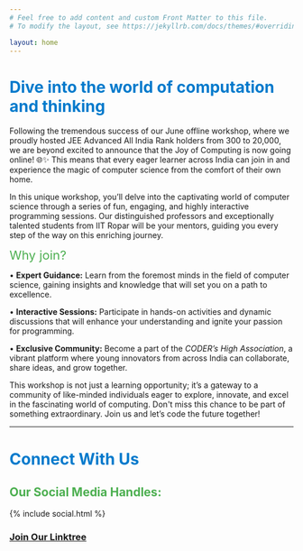 ```yaml
---
# Feel free to add content and custom Front Matter to this file.
# To modify the layout, see https://jekyllrb.com/docs/themes/#overriding-theme-defaults

layout: home
---  
```



<!--![Image](images/s2.png)-->
<!--[![Image](images/s2.png)](https://www.iitrpr.ac.in/sites/default/files/Handbook-of-Information-AY-2024-25.pdf)-->  
<!--<img style="float: right;" src="images/imgg.png" width="300" height="200">-->

<!--<img  src="images/s2.png" width="40" height="40"> -->

# <span style="color: #007acc;">Dive into the world of computation and thinking </span>

<!--<span style="color: #4caf50; font-size: 22px;"> Dive into the world of computation and thinking </span>-->
<!--# Joy of Computing Workshop (Completed)-->

Following the tremendous success of our June offline workshop, where we proudly hosted JEE Advanced All India Rank holders from 300 to 20,000, we are beyond excited to announce that the Joy of Computing is now going online! 🌐✨ This means that every eager learner across India can join in and experience the magic of computer science from the comfort of their own home.

In this unique workshop, you’ll delve into the captivating world of computer science through a series of fun, engaging, and highly interactive programming sessions. Our distinguished professors and exceptionally talented students from IIT Ropar will be your mentors, guiding you every step of the way on this enriching journey.


<span style="color: #4caf50; font-size: 22px;">Why join?</span>


•⁠  **Expert Guidance:** Learn from the foremost minds in the field of computer science, gaining insights and knowledge that will set you on a path to excellence.


•⁠  ⁠**Interactive Sessions:** Participate in hands-on activities and dynamic discussions that will enhance your understanding and ignite your passion for programming.


•⁠  ⁠**Exclusive Community:** Become a part of the *CODER’s High Association*, a vibrant platform where young innovators from across India can collaborate, share ideas, and grow together.

This workshop is not just a learning opportunity; it’s a gateway to a community of like-minded individuals eager to explore, innovate, and excel in the fascinating world of computing. Don't miss this chance to be part of something extraordinary. Join us and let’s code the future together!



---


<!--For further details: [Visit our website](/joc)-->

<h5>  </h5>
<!--! # <span style="color: #007acc;">Information Corner</span>
*Welcoming you on board to the world of computing, *

<!--! <h3>  </h3>
<a href="https://www.iitrpr.ac.in/sites/default/files/Handbook-of-Information-AY-2024-25.pdf">
  <img src="images/s5.png" alt="Handbook Icon" width="40">
</a><span style="color: #4caf50; font-size: 22px;">Handbook of Information</span>  
This PDF contains all the academic details for freshmen joining IIT Ropar. Download from [here](https://www.iitrpr.ac.in/sites/default/files/Handbook-of-Information-AY-2024-25.pdf)

   
<br>
<a href="https://www.iitrpr.ac.in/ismp/">
  <img src="images/s6.png" alt="Handbook Icon" width="40">
</a><span style="color: #4caf50; font-size: 22px;">Connect to ISMP</span>  
Connect with ISMP mentors for personalized guidance and support. Explore their [website](https://www.iitrpr.ac.in/ismp/) to learn about the culture at IIT Ropar

<br>
<a href="https://www.iitrpr.ac.in/academic-people">
  <img src="images/s7.png" alt="Handbook Icon" width="40">
</a><span style="color: #4caf50; font-size: 22px;"> Contact details for Acadmic/Admission related Queries</span>  
For academic section queries please use: 
  - Phone: [01881-231111](tel:01881-231111), [231113](tel:01881-231113), [231176](tel:01881-231176)
  - Email: [officer-academics-1@iitrpr.ac.in](mailto:officer-academics-1@iitrpr.ac.in) and [jr.acad@iitrpr.ac.in](mailto:jr.acad@iitrpr.ac.in)

<br>
<a href="/swagatam/Logistics/">
  <img src="images/log.jpeg" alt="Handbook Icon" width="40">
</a><span style="color: #4caf50; font-size: 22px;">Arriving IIT Ropar</span>

---
<img style="float: right;" src="images/about-img.jpg" width="400" height="300">
<h5>  </h5> -->
# <span style="color: #007acc;">Connect With Us</span>

<h2><span style="color: #4caf50;">Our Social Media Handles:</span></h2>
{% include social.html %}
<h3>
<a href="https://linktr.ee/iitropar" class="btn">Join Our Linktree</a>
</h3>

<!-- <img style="float: right;" src="images/about-img.jpg" width="300" height="200"> -->

<h5>  </h5>
<!--! # <span style="color: #007acc;">Frequently Asked Questions</span>

<!--<details>
  <summary style="border:1px solid #ccc; padding: 10px; border-radius: 5px; display: inline-block; cursor: pointer;">
<b> Q: What makes IIT Ropar unique compared to other IITs? </b>
  </summary>
  <br>
  
IIT Ropar stands out for several reasons that contribute to its unique identity among the IITs:
<ul>
<li> <b>AI for All:</b> No matter what branch you came from, we at IIT Ropar give you the opportunity to get a minor in AI.</li>
<li> <b>Branch Change:</b> IIT Ropar offers a branch change option at the end of the 1st year.</li>
<li> <b>Global Collaborations:</b> We participate in international research projects and exchange programs.</li>
<li> <b>6-Month Internship Opportunity:</b> We offer a 6-month internship opportunity for 3rd-year students.</li>
<li> <b>Location, Location, Location:</b> Located in the land of five rivers, our lush green campus offers a peaceful life.</li>
<li> <b>New Buildings and Hostels:</b> We have brand new, beautiful buildings, iconic structures, and modern hostels.</li>
    </ul>
</details>



<details>
  <summary style="border:1px solid #ccc; padding: 10px; border-radius: 5px; display: inline-block; cursor: pointer;">

<b> Q: What was the main focuses of the Workshop? </b>
</summary>
<br>

The shift from JEE preparation to college life is typically quite challenging for students. This initiative aimed to serve as a bridge between the students' coaching days and their college days. Engaging concepts were taught in a fun and interactive manner. Utilizing software like Geogebra, students will be presented with problems designed to enhance their understanding and encourage critical thinking. Connecting concepts, practical applications, and brainstorming that will help boost students' confidence and their ability to think critically.
</details>


<details>
  <summary style="border:1px solid #ccc; padding: 10px; border-radius: 5px; display: inline-block; cursor: pointer;">

<b> Q: Which documents are required at the time of admission? </b>
</summary>
<br>

1. Class xth certificate original and xerox<br>
3. Class XIIth certificate original and xerox<br>
4. Aadhar card Xerox and original.<br>
5. JEE admit card<br>
6. JEE branch allotment letter.<br>
7. Remaining Fees paid <br>
8. Passport size photograph (10) and stamp size (5)<br>
9. Category certificate if applicable<br>
10. Gap certificate if applicable<br>
11. Medical certificate in IIT Ropar format<br>
12. Income certificate <br>
This is a tentative list of documents. The actual list (in proper format) will be uploaded on our website (https://www.iitrpr.ac.in).
</details>


<details>
  <summary style="border:1px solid #ccc; padding: 10px; border-radius: 5px; display: inline-block; cursor: pointer;">

<b> Q: Which banks are available in IIT Ropar? </b>
</summary>
<br>
State Bank of India.
</details>

<details>
  <summary style="border:1px solid #ccc; padding: 10px; border-radius: 5px; display: inline-block; cursor: pointer;">

<b> Q: Where we ask questions related to Academic section? </b>
</summary>
<br>
For academic section queries please use: 01881-231111, 231113, 231176 and email id officer-academics-1@iitrpr.ac.in and jr.acad@iitrpr.ac.in.
</details>


<details>
  <summary style="border:1px solid #ccc; padding: 10px; border-radius: 5px; display: inline-block; cursor: pointer;">
<b> Q: When will the details of the documents to submit and other information related to admission be uploaded on the IIT Ropar site? </b>
</summary>
<br>
The details will be uploaded on Monday, 08-07-2024, on our website https://www.iitrpr.ac.in.
</details>


<details>
  <summary style="border:1px solid #ccc; padding: 10px; border-radius: 5px; display: inline-block; cursor: pointer;">
<b> Q: Which hostel will be allotted to the fresher's? </b>
</summary>
<br>
Hostels will be allotted randomly. A circular regarding this will be posted on the website soon.
</details>


<details>
  <summary style="border:1px solid #ccc; padding: 10px; border-radius: 5px; display: inline-block; cursor: pointer;">
<b> Q: Is the income certificate necessary for everyone, or is it required only if a fee waiver is applicable?</b>
</summary>
<br>
All the forms that will be uploaded on our website on Monday, 08-07-2024, are mandatory.
</details>




<details>
  <summary style="border:1px solid #ccc; padding: 10px; border-radius: 5px; display: inline-block; cursor: pointer;">
<b> Q: What is the loan process and which document are required for taking loan? </b>
</summary>
<br>
For loan and loan process please visit SBI located inside IIT Ropar Campus.
</details>




<details>
  <summary style="border:1px solid #ccc; padding: 10px; border-radius: 5px; display: inline-block; cursor: pointer;">
<b> Q: When will we have to pay the remaining fees? </b>
</summary>
<br>
The details regarding this will be uploaded on Monday (08-07-2024) on our website https://www.iitrpr.ac.in
</details>


<details>
  <summary style="border:1px solid #ccc; padding: 10px; border-radius: 5px; display: inline-block; cursor: pointer;">
<b> Q: Do we require original JEE Admit card or downloaded? </b>
</summary>
<br>
Usually we prefer original JEE Admit card.
</details>


<details>
  <summary style="border:1px solid #ccc; padding: 10px; border-radius: 5px; display: inline-block; cursor: pointer;">
<b> Q: What is the mode of accommodation for the people accompanying us during registration?</b>
</summary>
<br>
You will get a hostel room allocated on campus on the day of registration. The number of rooms in the guest house is limited, so the people accompanying you will need to arrange their own accommodation in hotels near the campus.
</details>





<details>
  <summary style="border:1px solid #ccc; padding: 10px; border-radius: 5px; display: inline-block; cursor: pointer;">
<b> Q: How we can reach IIT Ropar? </b>
</summary>
<br>You can reach IIT Ropar using the following methods:<br>

1. By Air:
<br>
The closest airport is Chandigarh International Airport, which is 56 kilometers away.<br>
2. By Rail:<br>

The nearest railway stations are:<br>
 Ropar Railway Station: Located approximately 7.5 kilometers away. From there, take an autorickshaw to the campus.<br>

 Chandigarh Railway Station: About 59 kilometers from the campus.<br>

 From Chandigarh, you can reach the campus in two ways: <br>

1. By hiring a cab directly to the campus.<br>
2. By taking a bus:<br>
         1.1 Reach ISBT-43 (Sector 43, Chandigarh) bus stand.<br>
         1.2 Take a bus to Police Lines (Shagun Dhaba Bypass) or Ropar Bus Stand (Old or New).<br>
         1.3 From there, take an autorickshaw to the campus.<br>

 If you are coming from the Bus Stand or Police Lines in Ropar: <br>

Take an autorickshaw to the  Main Campus, IIT Ropar.<br>

  
  </details> -->












